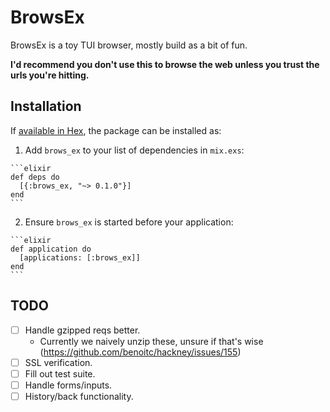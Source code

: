 # BrowsEx

BrowsEx is a toy TUI browser, mostly build as a bit of fun.

**I'd recommend you don't use this to browse the web unless you trust the urls
you're hitting.**

## Installation

If [available in Hex](https://hex.pm/docs/publish), the package can be installed as:

  1. Add `brows_ex` to your list of dependencies in `mix.exs`:

    ```elixir
    def deps do
      [{:brows_ex, "~> 0.1.0"}]
    end
    ```

  2. Ensure `brows_ex` is started before your application:

    ```elixir
    def application do
      [applications: [:brows_ex]]
    end
    ```

## TODO

- [ ] Handle gzipped reqs better.
  * Currently we naively unzip these, unsure if that's wise (https://github.com/benoitc/hackney/issues/155)
- [ ] SSL verification.
- [ ] Fill out test suite.
- [ ] Handle forms/inputs.
- [ ] History/back functionality.
